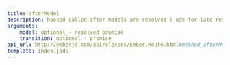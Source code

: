 ```yaml
---
title: afterModel
description: hooked called after models are resolved ( use for late redirect )
arguments:
    model: optional - resolved promise
    transition: optional - promise
api_url: http://emberjs.com/api/classes/Ember.Route.html#method_afterModel
template: index.jade
---
```


